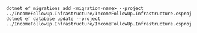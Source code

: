 `dotnet ef migrations add <migration-name> --project ../IncomeFollowUp.Infrastructure/IncomeFollowUp.Infrastructure.csproj`
`dotnet ef database update --project ../IncomeFollowUp.Infrastructure/IncomeFollowUp.Infrastructure.csproj`
